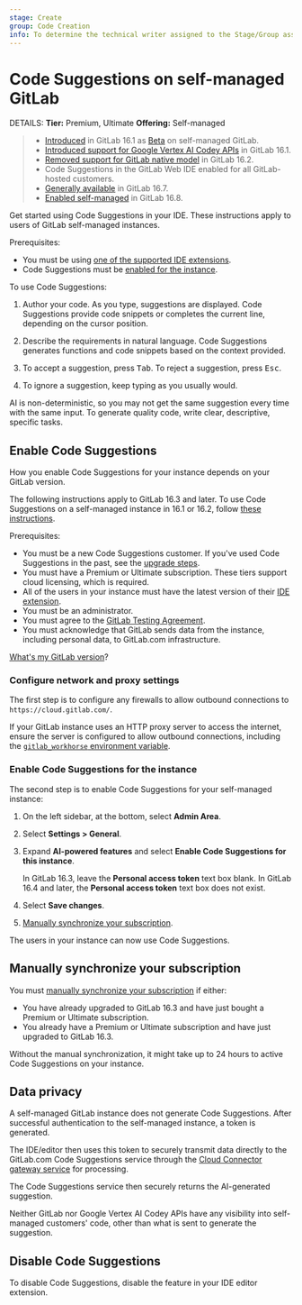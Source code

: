 ```yaml
---
stage: Create
group: Code Creation
info: To determine the technical writer assigned to the Stage/Group associated with this page, see https://handbook.gitlab.com/handbook/product/ux/technical-writing/#assignments
---
```


# Code Suggestions on self-managed GitLab

DETAILS:
**Tier:** Premium, Ultimate
**Offering:** Self-managed

> - [Introduced](https://gitlab.com/groups/gitlab-org/-/epics/10653) in GitLab 16.1 as [Beta](../../../../policy/experiment-beta-support.md#beta) on self-managed GitLab.
> - [Introduced support for Google Vertex AI Codey APIs](https://gitlab.com/groups/gitlab-org/-/epics/10562) in GitLab 16.1.
> - [Removed support for GitLab native model](https://gitlab.com/groups/gitlab-org/-/epics/10752) in GitLab 16.2.
> - Code Suggestions in the GitLab Web IDE enabled for all GitLab-hosted customers.
> - [Generally available](https://gitlab.com/gitlab-org/gitlab/-/issues/435271) in GitLab 16.7.
> - [Enabled self-managed](https://gitlab.com/gitlab-org/gitlab/-/merge_requests/139916) in GitLab 16.8.

Get started using Code Suggestions in your IDE. These instructions apply to users
of GitLab self-managed instances.

Prerequisites:

- You must be using [one of the supported IDE extensions](index.md#supported-editor-extensions).
- Code Suggestions must be [enabled for the instance](#enable-code-suggestions).

To use Code Suggestions:

1. Author your code.
   As you type, suggestions are displayed. Code Suggestions provide code snippets
   or completes the current line, depending on the cursor position.

1. Describe the requirements in natural language.
   Code Suggestions generates functions and code snippets based on the context provided.

1. To accept a suggestion, press <kbd>Tab</kbd>. To reject a suggestion, press <kbd>Esc</kbd>.
1. To ignore a suggestion, keep typing as you usually would.

AI is non-deterministic, so you may not get the same suggestion every time with the same input.
To generate quality code, write clear, descriptive, specific tasks.

## Enable Code Suggestions

How you enable Code Suggestions for your instance depends on your GitLab version.

The following instructions apply to GitLab 16.3 and later.
To use Code Suggestions on a self-managed instance in 16.1 or 16.2,
follow [these instructions](self_managed_prior_versions.md).

Prerequisites:

- You must be a new Code Suggestions customer. If you've used Code Suggestions in the past,
  see the [upgrade steps](self_managed_prior_versions.md#upgrade-to-gitlab-163).
- You must have a Premium or Ultimate subscription. These tiers support cloud licensing, which is required.
- All of the users in your instance must have the latest version of their
  [IDE extension](index.md#supported-editor-extensions).
- You must be an administrator.
- You must agree to the [GitLab Testing Agreement](https://handbook.gitlab.com/handbook/legal/testing-agreement/).
- You must acknowledge that GitLab sends data from the instance, including personal data, to GitLab.com infrastructure.

[What's my GitLab version](../../../version.md)?

### Configure network and proxy settings

The first step is to configure any firewalls to allow outbound connections to `https://cloud.gitlab.com/`.

If your GitLab instance uses an HTTP proxy server to access the internet, ensure
the server is configured to allow outbound connections, including the
[`gitlab_workhorse` environment variable](https://docs.gitlab.com/omnibus/settings/environment-variables.html).

### Enable Code Suggestions for the instance

The second step is to enable Code Suggestions for your self-managed instance:

1. On the left sidebar, at the bottom, select **Admin Area**.
1. Select **Settings > General**.
1. Expand **AI-powered features** and select **Enable Code Suggestions for this instance**.

   In GitLab 16.3, leave the **Personal access token** text box blank.
   In GitLab 16.4 and later, the **Personal access token** text box does not exist.

1. Select **Save changes**.
1. [Manually synchronize your subscription](../../../../subscriptions/self_managed/index.md#manually-synchronize-your-subscription-details).

The users in your instance can now use Code Suggestions.

## Manually synchronize your subscription

You must [manually synchronize your subscription](../../../../subscriptions/self_managed/index.md#manually-synchronize-your-subscription-details) if either:

- You have already upgraded to GitLab 16.3 and have just bought a Premium or Ultimate subscription.
- You already have a Premium or Ultimate subscription and have just upgraded to GitLab 16.3.

Without the manual synchronization, it might take up to 24 hours to active Code Suggestions on your instance.

## Data privacy

A self-managed GitLab instance does not generate Code Suggestions. After successful
authentication to the self-managed instance, a token is generated.

The IDE/editor then uses this token to securely transmit data directly to the
GitLab.com Code Suggestions service through the [Cloud Connector gateway service](../../../../architecture/blueprints/cloud_connector/index.md) for processing.

The Code Suggestions service then securely returns the AI-generated suggestion.

Neither GitLab nor Google Vertex AI Codey APIs have any visibility into self-managed customers' code,
other than what is sent to generate the suggestion.

## Disable Code Suggestions

To disable Code Suggestions, disable the feature in your IDE editor extension.

